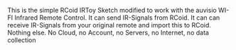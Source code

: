 This is the simple RCoid IRToy Sketch modified to work with the auvisio WI-FI Infrared Remote Control.
It can send IR-Signals from RCoid.
It can can receive IR-Signals from your original remote and import this to RCoid.
Nothing else. No Cloud, no Account, no Servers, no Internet, no data collection
